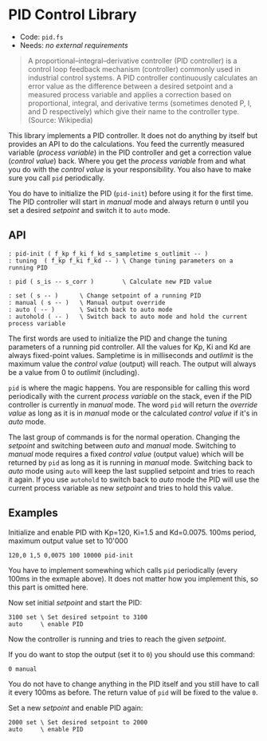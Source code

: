 # PID Control Library

* Code: `pid.fs`
* Needs: *no external requirements*

> A proportional–integral–derivative controller (PID controller) is a control loop feedback mechanism (controller) commonly used in industrial control systems. A PID controller continuously calculates an error value as the difference between a desired setpoint and a measured process variable and applies a correction based on proportional, integral, and derivative terms (sometimes denoted P, I, and D respectively) which give their name to the controller type. (Source: Wikipedia)

This library implements a PID controller. It does not do anything by itself but provides an API to do the calculations. You feed the currently measured variable (*process variable*) in the PID controller and get a correction value (*control value*) back. Where you get the *process variable* from and what you do with the *control value* is your responsibility. You also have to make sure you call `pid` periodically.

You do have to initialize the PID (`pid-init`) before using it for the first time. The PID controller will start in *manual* mode and always return `0` until you set a desired *setpoint* and switch it to `auto` mode.

## API

```
: pid-init ( f_kp f_ki f_kd s_sampletime s_outlimit -- )
: tuning  ( f_kp f_ki f_kd -- ) \ Change tuning parameters on a running PID

: pid ( s_is -- s_corr )        \ Calculate new PID value

: set ( s -- )      \ Change setpoint of a running PID
: manual ( s -- )   \ Manual output override
: auto ( -- )       \ Switch back to auto mode
: autohold ( -- )   \ Switch back to auto mode and hold the current process variable
```

The first words are used to initialize the PID and change the tuning parameters of a running pid controller. All the values for Kp, Ki and Kd are always fixed-point values. Sampletime is in milliseconds and *outlimit* is the maximum value the *control value* (output) will reach. The output will always be a value from 0 to *outlimit* (including).

`pid` is where the magic happens. You are responsible for calling this word periodically with the current *process variable* on the stack, even if the PID controller is currently in *manual* mode. The word `pid` will return the *override value* as long as it is in *manual* mode or the calculated *control value* if it's in *auto* mode.

The last group of commands is for the normal operation. Changing the *setpoint* and switching between *auto* and *manual* mode. Switching to *manual* mode requires a fixed *control value* (output value) which will be returned by `pid` as long as it is running in *manual* mode. Switching back to *auto* mode using `auto` will keep the last supplied setpoint and tries to reach it again. If you use `autohold` to switch back to *auto* mode the PID will use the current process variable as new *setpoint* and tries to hold this value.

## Examples

Initialize and enable PID with Kp=120, Ki=1.5 and Kd=0.0075. 100ms period, maximum output value set to 10'000

    120,0 1,5 0,0075 100 10000 pid-init

You have to implement somewhing which calls `pid` periodically (every 100ms in the exmaple above). It does not matter how you implement this, so this part is omitted here.

Now set initial *setpoint* and start the PID:

```
3100 set \ Set desired setpoint to 3100
auto     \ enable PID
```

Now the controller is running and tries to reach the given *setpoint*.

If you do want to stop the output (set it to `0`) you should use this command:

    0 manual

You do not have to change anything in the PID itself and you still have to call it every 100ms as before. The return value of `pid` will be fixed to the value `0`.

Set a new *setpoint* and enable PID again:

```
2000 set \ Set desired setpoint to 2000
auto     \ enable PID
```

